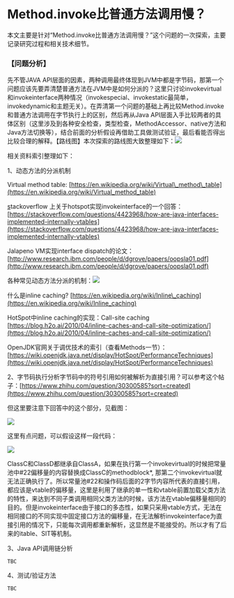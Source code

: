 # Method.invoke比普通方法调用慢？

本文主要是针对“Method.invoke比普通方法调用慢？”这个问题的一次探索，主要记录研究过程和相关技术细节。

### 【问题分析】

先不管JAVA API层面的因素，两种调用最终体现到JVM中都是字节码，那第一个问题应该先要弄清楚普通方法在JVM中是如何分派的？这里只讨论invokevirtual和invokeinterface两种情况（invokespecial、invokestatic最简单，invokedynamic和主题无关）。在弄清第一个问题的基础上再比较Method.invoke和普通方法调用在字节执行上的区别，然后再从Java API层面入手比较两者的具体区别（这里涉及到各种安全检查，类型检查，MethodAccessor、native方法和Java方法切换等），结合前面的分析假设再借助工具做测试验证，最后看能否得出比较合理的解释。【路线图】本次探索的路线图大致整理如下：![](https://cf.jd.com/download/attachments/103543069/image2018-3-1%2017%3A27%3A40.png?version=1&modificationDate=1519896645000&api=v2)

相关资料索引整理如下：

1、动态方法的分派机制

Virtual method table: [https://en.wikipedia.org/wiki/Virtual\_method\_table](https://en.wikipedia.org/wiki/Virtual_method_table)

[s](https://en.wikipedia.org/wiki/Virtual_method_table)tackoverflow 上关于hotspot实现invokeinterface的一个回答：[https://stackoverflow.com/questions/4423968/how-are-java-interfaces-implemented-internally-vtables](https://stackoverflow.com/questions/4423968/how-are-java-interfaces-implemented-internally-vtables)

Jalapeno VM实现interface dispatch的论文：[http://www.research.ibm.com/people/d/dgrove/papers/oopsla01.pdf](http://www.research.ibm.com/people/d/dgrove/papers/oopsla01.pdf)

各种常见动态方法分派的机制：![](https://cf.jd.com/plugins/servlet/view-file-macro/placeholder?type=PowerPoint+Presentation&name=Interface+Method+Dispatch.ppt&attachmentId=103543013&version=1&mimeType=application%2Fvnd.ms-powerpoint&height=250&thumbnailStatus=415)

什么是inline caching? [https://en.wikipedia.org/wiki/Inline\_caching](https://en.wikipedia.org/wiki/Inline_caching)

HotSpot中inline caching的实现：Call-site caching  [https://blog.h2o.ai/2010/04/inline-caches-and-call-site-optimization/](https://blog.h2o.ai/2010/04/inline-caches-and-call-site-optimization/)

OpenJDK官网关于调优技术的索引（查看Methods一节）：[https://wiki.openjdk.java.net/display/HotSpot/PerformanceTechniques](https://wiki.openjdk.java.net/display/HotSpot/PerformanceTechniques)

2、字节码执行分析字节码中的符号引用如何被解析为直接引用？可以参考这个帖子：[https://www.zhihu.com/question/30300585?sort=created](https://www.zhihu.com/question/30300585?sort=created)

但这里要注意下回答中的这个部分，见截图：

![](https://cf.jd.com/download/attachments/103543069/image2018-3-1%2017%3A29%3A19.png?version=1&modificationDate=1519896645000&api=v2)

这里有点问题，可以假设这样一段代码：

![](https://cf.jd.com/download/attachments/103543069/image2018-3-1%2017%3A29%3A38.png?version=1&modificationDate=1519896645000&api=v2)

ClassC和ClassD都继承自ClassA，如果在执行第一个invokevirtual的时候把常量池中\#22偏移量的内容替换成ClassC的methodblock\*, 那第二个invokevirtual就无法正确执行了。所以常量池\#22和操作码后面的2字节内容所代表的直接引用，都应该是vtable的偏移量，这里是利用了继承的单一性和vtable前置加载父类方法的特性，来达到不同子类调用相同父类方法的时候，该方法在vtable偏移量相同的目的。但是invokeinterface由于接口的多态性，如果只采用vtable方式，无法在相同接口的不同实现中固定接口方法的偏移量，在无法解析invokeinterface为直接引用的情况下，只能每次调用都重新解析，这显然是不能接受的。所以才有了后来的itable、SIT等机制。

3、Java API调用链分析

    TBC

4、测试/验证方法

    TBC

